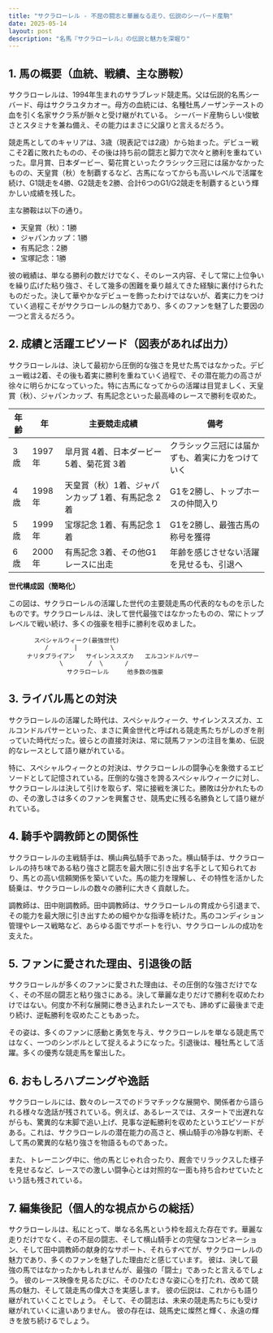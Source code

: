 ```yaml
---
title: "サクラローレル - 不屈の闘志と華麗なる走り、伝説のシーバード産駒"
date: 2025-05-14
layout: post
description: "名馬『サクラローレル』の伝説と魅力を深堀り"
---
```


## 1. 馬の概要（血統、戦績、主な勝鞍）

サクラローレルは、1994年生まれのサラブレッド競走馬。父は伝説的名馬シーバード、母はサクラユタカオー。母方の血統には、名種牡馬ノーザンテーストの血を引く名家サクラ系が脈々と受け継がれている。  シーバード産駒らしい俊敏さとスタミナを兼ね備え、その能力はまさに父譲りと言えるだろう。

競走馬としてのキャリアは、3歳（現表記では2歳）から始まった。デビュー戦こそ2着に敗れたものの、その後は持ち前の闘志と脚力で次々と勝利を重ねていった。皐月賞、日本ダービー、菊花賞といったクラシック三冠には届かなかったものの、天皇賞（秋）を制覇するなど、古馬になってからも高いレベルで活躍を続け、G1競走を4勝、G2競走を2勝、合計6つのG1/G2競走を制覇するという輝かしい成績を残した。

主な勝鞍は以下の通り。

* 天皇賞（秋）：1勝
* ジャパンカップ：1勝
* 有馬記念：2勝
* 宝塚記念：1勝


彼の戦績は、単なる勝利の数だけでなく、そのレース内容、そして常に上位争いを繰り広げた粘り強さ、そして幾多の困難を乗り越えてきた経験に裏付けられたものだった。決して華やかなデビューを飾ったわけではないが、着実に力をつけていく過程こそがサクラローレルの魅力であり、多くのファンを魅了した要因の一つと言えるだろう。


## 2. 成績と活躍エピソード（図表があれば出力）

サクラローレルは、決して最初から圧倒的な強さを見せた馬ではなかった。デビュー戦は2着、その後も着実に勝利を重ねていく過程で、その潜在能力の高さが徐々に明らかになっていった。特に古馬になってからの活躍は目覚ましく、天皇賞（秋）、ジャパンカップ、有馬記念といった最高峰のレースで勝利を収めた。

| 年齢 | 年 | 主要競走成績 | 備考 |
|---|---|---|---|
| 3歳 | 1997年 |  皐月賞 4着、日本ダービー 5着、菊花賞 3着 | クラシック三冠には届かずも、着実に力をつけていく |
| 4歳 | 1998年 |  天皇賞（秋）1着、ジャパンカップ 1着、有馬記念 2着 | G1を2勝し、トップホースの仲間入り |
| 5歳 | 1999年 | 宝塚記念 1着、有馬記念 1着 | G1を2勝し、最強古馬の称号を獲得 |
| 6歳 | 2000年 | 有馬記念 3着、その他G1レースに出走 |  年齢を感じさせない活躍を見せるも、引退へ |


**世代構成図（簡略化）**

この図は、サクラローレルの活躍した世代の主要競走馬の代表的なものを示したものです。サクラローレルは、決して世代最強ではなかったものの、常にトップレベルで戦い続け、多くの強豪を相手に勝利を収めました。


```
       スペシャルウィーク(最強世代)
          /       |         \
     ナリタブライアン   サイレンススズカ   エルコンドルパサー
              \       /  \      /
                サクラローレル     他多数の強豪
```


## 3. ライバル馬との対決

サクラローレルの活躍した時代は、スペシャルウィーク、サイレンススズカ、エルコンドルパサーといった、まさに黄金世代と呼ばれる競走馬たちがしのぎを削っていた時代だった。彼らとの直接対決は、常に競馬ファンの注目を集め、伝説的なレースとして語り継がれている。

特に、スペシャルウィークとの対決は、サクラローレルの闘争心を象徴するエピソードとして記憶されている。圧倒的な強さを誇るスペシャルウィークに対し、サクラローレルは決して引けを取らず、常に接戦を演じた。勝敗は分かれたものの、その激しさは多くのファンを興奮させ、競馬史に残る名勝負として語り継がれている。


## 4. 騎手や調教師との関係性

サクラローレルの主戦騎手は、横山典弘騎手であった。横山騎手は、サクラローレルの持ち味である粘り強さと闘志を最大限に引き出す名手として知られており、馬との高い信頼関係を築いていた。馬の能力を理解し、その特性を活かした騎乗は、サクラローレルの数々の勝利に大きく貢献した。

調教師は、田中剛調教師。田中調教師は、サクラローレルの育成から引退まで、その能力を最大限に引き出すための細やかな指導を続けた。馬のコンディション管理やレース戦略など、あらゆる面でサポートを行い、サクラローレルの成功を支えた。


## 5. ファンに愛された理由、引退後の話

サクラローレルが多くのファンに愛された理由は、その圧倒的な強さだけでなく、その不屈の闘志と粘り強さにある。決して華麗な走りだけで勝利を収めたわけではない。何度か不利な展開に巻き込まれたレースでも、諦めずに最後まで走り続け、逆転勝利を収めたこともあった。

その姿は、多くのファンに感動と勇気を与え、サクラローレルを単なる競走馬ではなく、一つのシンボルとして捉えるようになった。引退後は、種牡馬として活躍。多くの優秀な競走馬を輩出した。


## 6. おもしろハプニングや逸話

サクラローレルには、数々のレースでのドラマチックな展開や、関係者から語られる様々な逸話が残されている。例えば、あるレースでは、スタートで出遅れながらも、驚異的な末脚で追い上げ、見事な逆転勝利を収めたというエピソードがある。これは、サクラローレルの潜在能力の高さと、横山騎手の冷静な判断、そして馬の驚異的な粘り強さを物語るものであった。

また、トレーニング中に、他の馬とじゃれ合ったり、厩舎でリラックスした様子を見せるなど、レースでの激しい闘争心とは対照的な一面も持ち合わせていたという話も残されている。


## 7. 編集後記（個人的な視点からの総括）

サクラローレルは、私にとって、単なる名馬という枠を超えた存在です。華麗な走りだけでなく、その不屈の闘志、そして横山騎手との完璧なコンビネーション、そして田中調教師の献身的なサポート、それらすべてが、サクラローレルの魅力であり、多くのファンを魅了した理由だと感じています。  彼は、決して最強の馬ではなかったかもしれませんが、最強の「闘士」であったと言えるでしょう。  彼のレース映像を見るたびに、そのひたむきな姿に心を打たれ、改めて競馬の魅力、そして競走馬の偉大さを実感します。  彼の伝説は、これからも語り継がれていくことでしょう。  そして、その闘志は、未来の競走馬たちにも受け継がれていくに違いありません。  彼の存在は、競馬史に燦然と輝く、永遠の輝きを放ち続けるでしょう。
